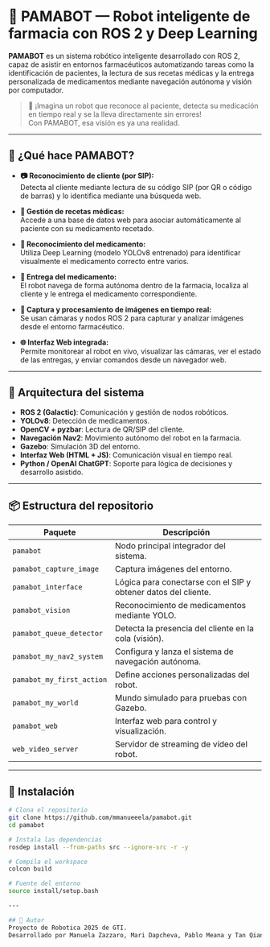 # 🤖 PAMABOT — Robot inteligente de farmacia con ROS 2 y Deep Learning

**PAMABOT** es un sistema robótico inteligente desarrollado con ROS 2, capaz de asistir en entornos farmacéuticos automatizando tareas como la identificación de pacientes, la lectura de sus recetas médicas y la entrega personalizada de medicamentos mediante navegación autónoma y visión por computador.

> 💊 ¡Imagina un robot que reconoce al paciente, detecta su medicación en tiempo real y se la lleva directamente sin errores!  
> Con PAMABOT, esa visión es ya una realidad.

---

## 🧠 ¿Qué hace PAMABOT?

- **📷 Reconocimiento de cliente (por SIP):**  
  Detecta al cliente mediante lectura de su código SIP (por QR o código de barras) y lo identifica mediante una búsqueda web.

- **💊 Gestión de recetas médicas:**  
  Accede a una base de datos web para asociar automáticamente al paciente con su medicamento recetado.

- **🧠 Reconocimiento del medicamento:**  
  Utiliza Deep Learning (modelo YOLOv8 entrenado) para identificar visualmente el medicamento correcto entre varios.

- **🚗 Entrega del medicamento:**  
  El robot navega de forma autónoma dentro de la farmacia, localiza al cliente y le entrega el medicamento correspondiente.

- **📸 Captura y procesamiento de imágenes en tiempo real:**  
  Se usan cámaras y nodos ROS 2 para capturar y analizar imágenes desde el entorno farmacéutico.

- **🌐 Interfaz Web integrada:**  
  Permite monitorear al robot en vivo, visualizar las cámaras, ver el estado de las entregas, y enviar comandos desde un navegador web.

---

## 🧩 Arquitectura del sistema

- **ROS 2 (Galactic)**: Comunicación y gestión de nodos robóticos.  
- **YOLOv8**: Detección de medicamentos.  
- **OpenCV + pyzbar**: Lectura de QR/SIP del cliente.  
- **Navegación Nav2**: Movimiento autónomo del robot en la farmacia.  
- **Gazebo**: Simulación 3D del entorno.  
- **Interfaz Web (HTML + JS)**: Comunicación visual en tiempo real.  
- **Python / OpenAI ChatGPT**: Soporte para lógica de decisiones y desarrollo asistido.

---

## 📦 Estructura del repositorio

| Paquete | Descripción |
|--------|-------------|
| `pamabot` | Nodo principal integrador del sistema. |
| `pamabot_capture_image` | Captura imágenes del entorno. |
| `pamabot_interface` | Lógica para conectarse con el SIP y obtener datos del cliente. |
| `pamabot_vision` | Reconocimiento de medicamentos mediante YOLO. |
| `pamabot_queue_detector` | Detecta la presencia del cliente en la cola (visión). |
| `pamabot_my_nav2_system` | Configura y lanza el sistema de navegación autónoma. |
| `pamabot_my_first_action` | Define acciones personalizadas del robot. |
| `pamabot_my_world` | Mundo simulado para pruebas con Gazebo. |
| `pamabot_web` | Interfaz web para control y visualización. |
| `web_video_server` | Servidor de streaming de vídeo del robot. |

---

## 🚀 Instalación

```bash
# Clona el repositorio
git clone https://github.com/mmanueeela/pamabot.git
cd pamabot

# Instala las dependencias
rosdep install --from-paths src --ignore-src -r -y

# Compila el workspace
colcon build

# Fuente del entorno
source install/setup.bash

---

## 🚀 Autor
Proyecto de Robotica 2025 de GTI.
Desarrollado por Manuela Zazzaro, Mari Dapcheva, Pablo Meana y Tan Qianzi. 
